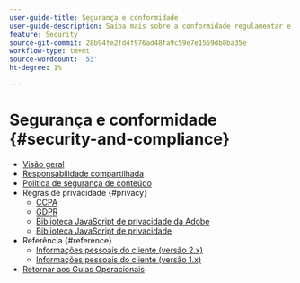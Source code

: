 ```yaml
---
user-guide-title: Segurança e conformidade
user-guide-description: Saiba mais sobre a conformidade regulamentar e as responsabilidades do comerciante para manter um projeto Adobe Commerce seguro.
feature: Security
source-git-commit: 28b94fe2fd4f976ad48fa9c59e7e1559db8ba35e
workflow-type: tm+mt
source-wordcount: '53'
ht-degree: 1%

---
```



# Segurança e conformidade {#security-and-compliance}

- [Visão geral](overview.md)
- [Responsabilidade compartilhada](shared-responsibility.md)
- [Política de segurança de conteúdo](content-security-policy.md)
- Regras de privacidade {#privacy}
   - [CCPA](privacy/ccpa.md)
   - [GDPR](privacy/gdpr.md)
   - [Biblioteca JavaScript de privacidade da Adobe](privacy/adobe-javascript-library.md)
   - [Biblioteca JavaScript de privacidade](privacy/javascript-library.md)
- Referência {#reference}
   - [Informações pessoais do cliente (versão 2.x)](privacy/data-m2.md)
   - [Informações pessoais do cliente (versão 1.x)](privacy/data-m1.md)
- [Retornar aos Guias Operacionais](https://experienceleague.adobe.com/docs/commerce-operations/operational-guides/home.html)

